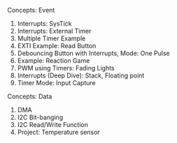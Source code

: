 Concepts: Event
1. Interrupts: SysTick
2. Interrupts: External Timer
3. Multiple Timer Example 
4. EXTI Example: Read Button 
5. Debouncing Button with Interrupts, Mode: One Pulse
6. Example: Reaction Game 
7. PWM using Timers: Fading Lights
8. Interrupts (Deep Dive): Stack, Floating point
9. Timer Mode: Input Capture 

Concepts: Data
1. DMA
2. I2C Bit-banging 
3. I2C Read/Write Function 
4. Project: Temperature sensor
